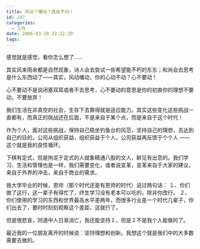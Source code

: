 ```yaml
---
title: 风动？幡动？我自不动！
id: 247
categories:
  - 工作
date: 2006-03-18 22:22:29
tags:
---
```


感觉就是感觉，看你怎么想了……

其实风来雨来都是自然现象，诗人会去尝试一些希望能不朽的东东；和尚会去思考是什么东西动了——其实，风动幡动，你的心动不动？心不要动！

心不要动不是说闭塞双耳或者不去思考，心不要动的意思是你的初衷你的理想不要动，不要放弃！

我们生活在非真空的社会，生存下去靠得就是适应能力。其实这些变化这些挑战一直都有，而真正的挑战还在后面，不是来自于某个点，而是来自于这个时代！

作为个人，面对这些挑战，保持自己稳坐钓鱼台的风范，坚持自己的理想，去达到自己的目的。公司从组织获益，组织获益于个人，公司获益再反馈于个个人 —— 这个就是我的良性循环。

下棋有定式，但是拘泥于定式的人就象精通八股的文人，鲜见有出息的。我们学习、生活和管理也是一样，我们需要变化，或者说变革，变革来自于大家的建议，来自于外界的冲击，来自于商业的需求。

我大学毕业的时候，恩师（那个时代还是有恩师的时代）说过两句话：
１、你们做了这行，这一辈子有得忙了，终生学习没有老本可以吃的，除非你改行。
２、你们使用的学习的东西和世界最高水平差两年，而很多行业差一个时代几辈子，你们出去了，要时时刻刻观察这个差距，这就行了。

但是很悲哀，同道中人日渐消亡，我还能坚持１，但是２不是我个人能做的了。

最近我的一位朋友离开的时候说：坚持理想和创新。我想这个就是我们中的大多数需要去做的。